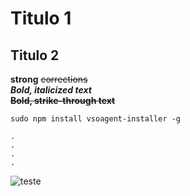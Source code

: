 # Titulo 1
## Titulo 2

**strong** 
~~corrections~~  
**_Bold, italicized text_**  
**~~Bold, strike-through text~~**


```
sudo npm install vsoagent-installer -g  
```

```
.
.
.
.
```


![teste](https://www.youtube.com/embed/OtqFyBA6Dbk)
